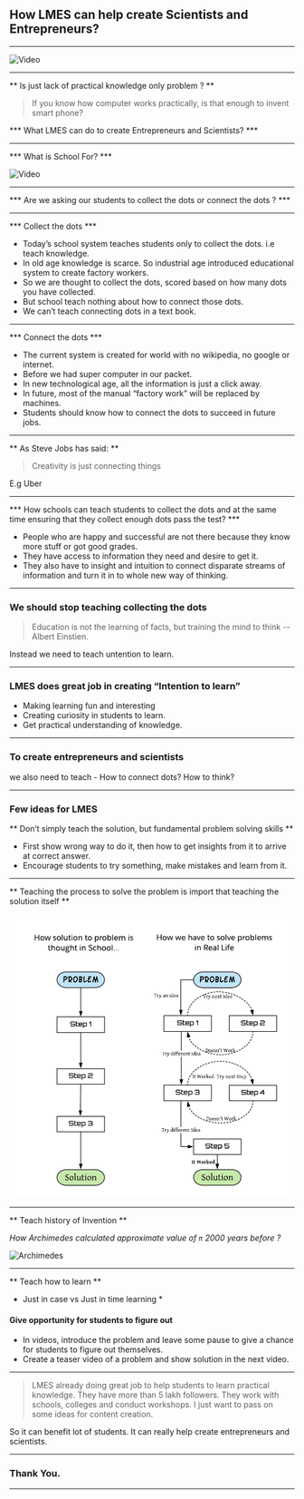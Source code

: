 ## How LMES can help create Scientists and Entrepreneurs?

---

![Video](https://www.youtube.com/embed/Nq_iXullRLw)

---

** Is just lack of practical knowledge only problem ? **

> If you know how computer works practically, is that enough to invent smart phone?

*** What LMES can do to create Entrepreneurs and Scientists? ***

---

*** What is School For? ***

![Video](https://www.youtube.com/embed/sXpbONjV1Jc)

---

*** Are we asking our students to collect the dots or connect the dots ? ***

---

*** Collect the dots ***

* Today’s school system teaches students only to collect the dots. i.e teach knowledge.
* In old age knowledge is scarce. So industrial age introduced educational system to create factory workers.
* So we are thought to collect the dots, scored based on how many dots you have collected.
* But school teach nothing about how to connect those dots.
* We can’t teach connecting dots in a text book.

---

*** Connect the dots ***

* The current system is created for world with no wikipedia, no google or internet.
* Before we had super computer in our packet.
* In new technological age, all the information is just a click away.
* In future, most of the manual “factory work” will be replaced by machines.
* Students should know how to connect the dots to succeed in future jobs. 

---

** As Steve Jobs has said: **

>  Creativity is just connecting things 

E.g Uber

---

*** How schools can teach students to collect the dots and at the same time ensuring that they collect enough dots pass the test? ***

* People who are happy and successful are not there because they know more stuff or got good grades.
* They have access to information they need and desire to get it.
* They also have to insight and intuition to connect disparate streams of information and turn it in to whole new way of thinking.

---

### We should stop teaching collecting the dots

> Education is not the learning of facts, but training the mind to think -- Albert Einstien.

Instead we need to teach untention to learn.

---

### LMES does great job in creating “Intention to learn”

* Making learning fun and interesting
* Creating curiosity in students to learn.
* Get practical understanding of knowledge.

---

### To create entrepreneurs and scientists 

we also need to teach - How to connect dots? How to think? 

---

### Few ideas for LMES

** Don’t simply teach the solution, but fundamental problem solving skills **

* First show wrong way to do it, then how to get insights from it to arrive at correct answer.
* Encourage students to try something, make mistakes and learn from it.

---

** Teaching the process to solve the problem is import that teaching the solution itself **

<img src="assets/image/prob-solving.png" alt="Problem solving" width="600px" height="500px">

---

** Teach history of Invention **

*How Archimedes calculated approximate value of `π` 2000 years before ?* 

![Archimedes](https://cdn-images-1.medium.com/max/1600/1*piVj4NEUtHQSTPH5BXb9_A.gif)

---

** Teach how to learn **

* Just in case vs Just in time learning *

#### Give opportunity for students to figure out

* In videos, introduce the problem and leave some pause to give a chance for students to figure out themselves.
* Create a teaser video of a problem and show solution in the next video.

---

> LMES already doing great job to help students to learn practical knowledge. They have more than 5 lakh followers. They work with schools, colleges and conduct workshops. I just want to pass on some ideas for content creation.

So it can benefit lot of students. It can really help create entrepreneurs and scientists.

---

### Thank You.

---



